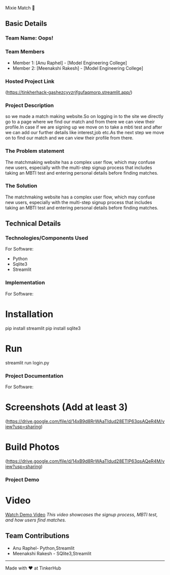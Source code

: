 Mixie Match 🎯


## Basic Details
### Team Name: Oops!


### Team Members
- Member 1: [Anu Raphel] - [Model Engineering College]
- Member 2: [Meenakshi Rakesh] - [Model Engineering College]

### Hosted Project Link
(https://tinkherhack-gashezcyvzrjfgufaqmorp.streamlit.app/)
    
### Project Description
so we made a match making website.So on logging in to the site we directly go to a page where we find our match and from there we can view their profile.In case if we are signing up we move on to take a mbti test and after we can add our further details like interest,job etc.As the next step we move on to find our match and we can view their profile from there.

### The Problem statement
 The matchmaking website has a complex user flow, which may confuse new users, especially with the multi-step signup process that includes taking an MBTI test and entering personal details before finding matches.

### The Solution
 The matchmaking website has a complex user flow, which may confuse new users, especially with the multi-step signup process that includes taking an MBTI test and entering personal details before finding matches.

## Technical Details
### Technologies/Components Used
For Software:
- Python
- Sqlite3
- Streamlit

### Implementation
For Software:
# Installation
pip install streamlit
pip install sqlite3


# Run
streamlit run login.py


### Project Documentation
For Software:

# Screenshots (Add at least 3)
(https://drive.google.com/file/d/14xB9d8RrWAaTIdud28ETIP63qsAQeR4M/view?usp=sharing)

# Build Photos
(https://drive.google.com/file/d/14xB9d8RrWAaTIdud28ETIP63qsAQeR4M/view?usp=sharing)

### Project Demo
# Video
[Watch Demo Video](https://drive.google.com/file/d/14xB9d8RrWAaTIdud28ETIP63qsAQeR4M/view?usp=sharing)
*This video showcases the signup process, MBTI test, and how users find matches.*

## Team Contributions
- Anu Raphel- Python,Streamlit
- Meenakshi Rakesh - SQlite3,Streamlit

---
Made with ❤️ at TinkerHub

